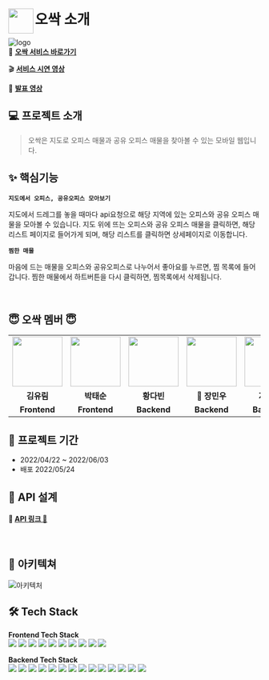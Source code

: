 # <img src="https://avatars.githubusercontent.com/u/104211703?s=200&v=4" align=left width=50 >오싹 소개

![logo](https://velog.velcdn.com/images/ryurim0109/post/617aad8d-f4d4-45a9-9efc-eb23f73b55de/image.jpg
)
<br>
👻 **[오싹 서비스 바로가기](https://ossack.shop/)**

🎬 **[서비스 시연 영상]()**

🎤 **[발표 영상]()**
<br>

## 💻 프로젝트 소개
> 오싹은 지도로 오피스 매물과 공유 오피스 매물을 찾아볼 수 있는 모바일 웹입니다.

## ✨ 핵심기능

 **`지도에서 오피스, 공유오피스 모아보기`** 
 
 지도에서 드레그를 놓을 때마다 api요청으로 해당 지역에 있는 오피스와 공유 오피스 매물을
 모아볼 수 있습니다. 지도 위에 뜨는 오피스와 공유 오피스 매물을 클릭하면, 해당 리스트 페이지로 들어가게 되며, 해당 리스트를 클릭하면 상세페이지로 이동합니다.
 
 **`찜한 매물`** 
 
 마음에 드는 매물을 오피스와 공유오피스로 나누어서 좋아요를 누르면,
 찜 목록에 들어갑니다. 찜한 매물에서 하트버튼을 다시 클릭하면, 찜목록에서 삭제됩니다.
 
 
 <br />
 
## 😇‍ 오싹 멤버 😇‍

<table>
  <tr>
    <td align="center"><a href="https://github.com/ryurim0109"><img src="https://avatars.githubusercontent.com/u/96809979?v=4" width="100px" /></a></td>
    <td align="center"><a href="https://github.com/devkevinsoon"><img src="https://avatars.githubusercontent.com/u/83892403?v=4" width="100px" /></a></td>
     <td align="center"><a href="https://github.com/chIorophyII"><img src="https://avatars.githubusercontent.com/u/73023890?v=4" width="100px" /></a></td>
    <td align="center"><a href="https://github.com/Littlecold4"><img src="https://avatars.githubusercontent.com/u/72268423?v=4" width="100px" /></a></td>
    <td align="center"><a href="https://github.com/sumye"><img src="https://avatars.githubusercontent.com/u/101075913?v=4" width="100px" /></a></td>
    <td align="center"><img src="https://velog.velcdn.com/images/ryurim0109/post/07d4fbd4-ef9f-47f2-adba-76a7be2403cf/image.jpg" width="100px" /></td>
    <td align="center"><img src="https://velog.velcdn.com/images/ryurim0109/post/07d4fbd4-ef9f-47f2-adba-76a7be2403cf/image.jpg" width="100px" /></td>
   
  </tr>
  <tr>
    <td align="center"><b>김유림</b></td>
    <td align="center"><b>박태순</b></td>
    <td align="center"><b>황다빈</b></td>
    <td align="center"><b>🔰 장민우</b></td>
    <td align="center"><b>지수민</b></td>
    <td align="center"><b>안지혜</b></td>
    <td align="center"><b>최지영</b></td>
    
  </tr>
  <tr>
    <td align="center"><b>Frontend </b></td>
    <td align="center"><b>Frontend </b></td>
    <td align="center"><b>Backend </b></td>
    <td align="center"><b>Backend </b></td>
    <td align="center"><b>Backend </b></td>
    <td align="center"><b>Designer </b></td>
    <td align="center"><b>Designer </b></td>
   
  </tr>
</table>


## 📆 프로젝트 기간 <br>

- 2022/04/22 ~ 2022/06/03
- 배포 2022/05/24


## 🔨 API 설계   

#### 🔗 [API 링크 🤩](https://www.notion.so/d7892f8b434740a1aa791d872c2df751?v=f18dbad1dfb245d38c09345223cd321c) 

<br />

## 📜 아키텍쳐

![아키텍처](https://velog.velcdn.com/images/ryurim0109/post/0a30cec0-d32e-4e37-ba69-61c34a43916f/image.jpg)
## 🛠 Tech Stack
**Frontend Tech Stack**  
<img src="https://img.shields.io/badge/react-1496FF?style=flat&logo=react&logoColor=white">
<img src="https://img.shields.io/badge/axios-yellow?style=flat&logo=axios&logoColor=white">
<img src="https://img.shields.io/badge/redux-764ABC?style=flat&logo=redux&logoColor=EF2D5E">
<img src="https://img.shields.io/badge/immer-106ece?style=flat&logo=immer&logoColor=immer">
<img src="https://img.shields.io/badge/styledcomponents-DB7093?style=flat&logo=styledcomponents&logoColor=white">
<img src='https://img.shields.io/badge/yarn-v1.22.17-yellow?logo=yarn'/>
  <img src='https://img.shields.io/badge/AWS-Amazon AWS-yellow?logo=Amazon AWS'/>
   <img src='https://img.shields.io/badge/Amazon S3-569A31?logo=Amazon S3&logoColor=white'/>
  <img src='https://img.shields.io/badge/CLOUDFRONT-1261FE?logo=cloudfront'/>
  <img src="https://img.shields.io/badge/GreenSock-88ce02?style=flat&logo=GreenSock&logoColor=ffffff">


**Backend Tech Stack**  
<img src="https://img.shields.io/badge/JAVA-007396?style=flat&logo=java&logoColor=white">
<img src="https://img.shields.io/badge/Spring-6DB33F?style=flat&logo=Spring&logoColor=white"> 
<img src="https://img.shields.io/badge/Springboot-6DB33F?style=flat&logo=Springboot&logoColor=white">
<img src="https://img.shields.io/badge/gradle-02303A?style=flat&logo=gradle&logoColor=white">
<img src="https://img.shields.io/badge/MySQL-4479A1??style=flat&logo=MySQL&logoColor=white">
<img src="https://img.shields.io/badge/AWS-%23FF9900.svg?style=flat&logo=AmazonAWS&logoColor=white"> 
<img src="https://img.shields.io/badge/Amazon S3-569A31?style=flat&logo=Amazon S3&logoColor=white">
<img src="https://img.shields.io/badge/GitHub Actions-2088FF??style=flat&logo=GitHub Actions&logoColor=white"> 
<img src="https://img.shields.io/badge/AWS CodeDeploy-6DB33F??style=flat&logo=AWS Codedeploy&logoColor=white">
<img src="https://img.shields.io/badge/JUnit5-25A162?style=flat&logo=JUnit5&logoColor=white">
<img src="https://img.shields.io/badge/Apache JMeter-D22128?style=flat&logo=Apache JMeter&logoColor=white">
<img src="https://img.shields.io/badge/NGINX-009639?style=flat&logo=NGINX&logoColor=white">
<img src="https://img.shields.io/badge/spring security-6DB33F?style=flat&logo=spring security&logoColor=white">
<img src="https://img.shields.io/badge/Linux-FCC624?style=flat&logo=linux&logoColor=black">
